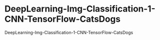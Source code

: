 # DeepLearning-Img-Classification-1-CNN-TensorFlow-CatsDogs
DeepLearning-Img-Classification-1-CNN-TensorFlow-CatsDogs
